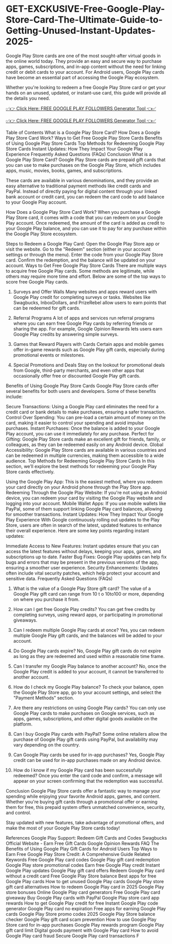 # GET-EXCKUSIVE-Free-Google-Play-Store-Card-The-Ultimate-Guide-to-Getting-Unused-Instant-Updates-2025-
Google Play Store cards are one of the most sought-after virtual goods in the online world today. They provide an easy and secure way to purchase apps, games, subscriptions, and in-app content without the need for linking credit or debit cards to your account. For Android users, Google Play cards have become an essential part of accessing the Google Play ecosystem.

Whether you're looking to redeem a free Google Play Store card or get your hands on an unused, updated, or instant-use card, this guide will provide all the details you need.

[✅👉 Click Here: FREE GOOGLE PLAY FOLLOWERS Generator Tool 👈✅](https://www.aeroned.com/getmedia/99a7fc84-0d1d-4b1c-b80f-7077afdf1dde/allgiftra.html.aspx)

[✅👉 Click Here: FREE GOOGLE PLAY FOLLOWERS Generator Tool 👈✅](https://www.aeroned.com/getmedia/99a7fc84-0d1d-4b1c-b80f-7077afdf1dde/allgiftra.html.aspx)

Table of Contents
What is a Google Play Store Card?
How Does a Google Play Store Card Work?
Ways to Get Free Google Play Store Cards
Benefits of Using Google Play Store Cards
Top Methods for Redeeming Google Play Store Cards
Instant Updates: How They Impact Your Google Play Experience
Frequently Asked Questions (FAQs)
Conclusion
What is a Google Play Store Card?
Google Play Store cards are prepaid gift cards that you can use to make purchases on the Google Play Store, which includes apps, music, movies, books, games, and subscriptions.

These cards are available in various denominations, and they provide an easy alternative to traditional payment methods like credit cards and PayPal. Instead of directly paying for digital content through your linked bank account or credit card, you can redeem the card code to add balance to your Google Play account.

How Does a Google Play Store Card Work?
When you purchase a Google Play Store card, it comes with a code that you can redeem on your Google Play account. Once redeemed, the amount of the card is added as credit to your Google Play balance, and you can use it to pay for any purchase within the Google Play Store ecosystem.

Steps to Redeem a Google Play Card:
Open the Google Play Store app or visit the website.
Go to the "Redeem" section (either in your account settings or through the menu).
Enter the code from your Google Play Store card.
Confirm the redemption, and the balance will be updated on your account.
Ways to Get Free Google Play Store Cards
There are multiple ways to acquire free Google Play cards. Some methods are legitimate, while others may require more time and effort. Below are some of the top ways to score free Google Play cards.

1. Surveys and Offer Walls
Many websites and apps reward users with Google Play credit for completing surveys or tasks. Websites like Swagbucks, InboxDollars, and PrizeRebel allow users to earn points that can be redeemed for gift cards.

2. Referral Programs
A lot of apps and services run referral programs where you can earn free Google Play cards by referring friends or sharing the app. For example, Google Opinion Rewards lets users earn Google Play credits by answering simple surveys.

3. Games that Reward Players with Cards
Certain apps and mobile games offer in-game rewards such as Google Play gift cards, especially during promotional events or milestones.

4. Special Promotions and Deals
Stay on the lookout for promotional deals from Google, third-party merchants, and even other apps that occasionally offer free or discounted Google Play gift cards.

Benefits of Using Google Play Store Cards
Google Play Store cards offer several benefits for both users and developers. Some of these benefits include:

Secure Transactions: Using a Google Play card eliminates the need for a credit card or bank details to make purchases, ensuring a safer transaction.
Control Over Spending: You can pre-load a certain amount of money on the card, making it easier to control your spending and avoid impulse purchases.
Instant Purchases: Once the balance is added to your Google Play account, you can use it immediately for any purchase.
Perfect for Gifting: Google Play Store cards make an excellent gift for friends, family, or colleagues, as they can be redeemed easily on any Android device.
Global Accessibility: Google Play Store cards are available in various countries and can be redeemed in multiple currencies, making them accessible to a wide audience.
Top Methods for Redeeming Google Play Store Cards
In this section, we’ll explore the best methods for redeeming your Google Play Store cards effectively.

Using the Google Play App: This is the easiest method, where you redeem your card directly on your Android phone through the Play Store app.
Redeeming Through the Google Play Website: If you're not using an Android device, you can redeem your card by visiting the Google Play website and logging into your account.
Mobile Wallet Apps: If you use mobile wallets like PayPal, some of them support linking Google Play card balances, allowing for smoother transactions.
Instant Updates: How They Impact Your Google Play Experience
With Google continuously rolling out updates to the Play Store, users are often in search of the latest, updated features to enhance their overall experience. Here are some key points regarding instant updates:

Immediate Access to New Features: Instant updates ensure that you can access the latest features without delays, keeping your apps, games, and subscriptions up to date.
Faster Bug Fixes: Google Play updates can help fix bugs and errors that may be present in the previous versions of the app, ensuring a smoother user experience.
Security Enhancements: Updates often include vital security patches, which help protect your account and sensitive data.
Frequently Asked Questions (FAQs)
1. What is the value of a Google Play Store gift card?
The value of a Google Play gift card can range from 
10
t
o
10to100 or more, depending on where you purchase it from.

2. How can I get free Google Play credits?
You can get free credits by completing surveys, using reward apps, or participating in promotional giveaways.

3. Can I redeem multiple Google Play cards at once?
Yes, you can redeem multiple Google Play gift cards, and the balances will be added to your account.

4. Do Google Play cards expire?
No, Google Play gift cards do not expire as long as they are redeemed and used within a reasonable time frame.

5. Can I transfer my Google Play balance to another account?
No, once the Google Play credit is added to your account, it cannot be transferred to another account.

6. How do I check my Google Play balance?
To check your balance, open the Google Play Store app, go to your account settings, and select the "Payment Methods" section.

7. Are there any restrictions on using Google Play cards?
You can only use Google Play cards to make purchases on Google services, such as apps, games, subscriptions, and other digital goods available on the platform.

8. Can I buy Google Play cards with PayPal?
Some online retailers allow the purchase of Google Play gift cards using PayPal, but availability may vary depending on the country.

9. Can Google Play cards be used for in-app purchases?
Yes, Google Play credit can be used for in-app purchases made on any Android device.

10. How do I know if my Google Play card has been successfully redeemed?
Once you enter the card code and confirm, a message will appear on your screen confirming that the redemption was successful.

Conclusion
Google Play Store cards offer a fantastic way to manage your spending while enjoying your favorite Android apps, games, and content. Whether you're buying gift cards through a promotional offer or earning them for free, this prepaid system offers unmatched convenience, security, and control.

Stay updated with new features, take advantage of promotional offers, and make the most of your Google Play Store cards today!

References
Google Play Support: Redeem Gift Cards and Codes
Swagbucks Official Website - Earn Free Gift Cards
Google Opinion Rewards FAQ
The Benefits of Using Google Play Gift Cards for Android Users
Top Ways to Earn Free Google Play Store Credit: A Comprehensive Guide
Related Keywords
Free Google Play card codes
Google Play gift card redemption
Google Play store promotional codes
Earn free Google Play credit
Instant Google Play updates
Google Play gift card offers
Redeem Google Play card without a credit card
Free Google Play Store balance
Best apps for free Google Play cards
How to get unused Google Play cards
Google Play store gift card alternatives
How to redeem Google Play card in 2025
Google Play store bonuses
Online Google Play card generators
Free Google Play card giveaway
Buy Google Play cards with PayPal
Google Play store card app rewards
How to get Google Play credit for free
Instant Google Play code generator
Google Play card no expiration
Free apps for earning Google Play cards
Google Play Store promo codes 2025
Google Play Store balance checker
Google Play gift card scam prevention
How to use Google Play Store card for in-app purchases
Google Play rewards program
Google Play gift card limit
Digital goods payment with Google Play card
How to avoid Google Play card fraud
Secure Google Play card transactions
F
